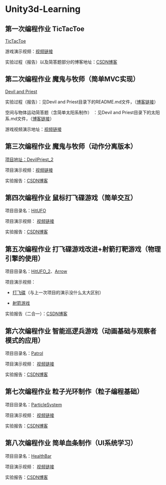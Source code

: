 # Unity3d-Learning

## 第一次编程作业 TicTacToe
[TicTacToe](https://github.com/hsyjkjkl/Unity3d-Learning/tree/master/TicTacToe)

游戏演示视频：[视频链接](https://v.youku.com/v_show/id_XNDM1NjUxMDA4MA==.html?spm=a2h3j.8428770.3416059.1)

实验过程（报告）以及简答题部分的博客地址：[CSDN博客](https://blog.csdn.net/JKJKL1/article/details/100623608)


## 第二次编程作业 魔鬼与牧师（简单MVC实现）
[Devil and Priest](https://github.com/hsyjkjkl/Unity3d-Learning/tree/master/Devil%20and%20Priest)

实验过程（报告）：见Devil and Priest目录下的README.md文件，（[博客链接](https://blog.csdn.net/JKJKL1/article/details/101112596)）

空间与物体运动简答题（含简单太阳系制作） ：见Devil and Priest目录下的太阳系.md文件，（[博客链接](https://blog.csdn.net/JKJKL1/article/details/101037982)）

游戏视频演示地址：[视频链接](https://www.bilibili.com/video/av68549827/)

## 第三次编程作业 魔鬼与牧师（动作分离版本）
[项目地址：DevilPriest_2](https://github.com/hsyjkjkl/Unity3d-Learning/tree/master/DevilPriest_2)

项目演示视频：[视频链接](https://www.bilibili.com/video/av69264945/)

实验报告：[CSDN博客](https://blog.csdn.net/JKJKL1/article/details/101535175)

## 第四次编程作业 鼠标打飞碟游戏（简单交互）

项目目录名：[HitUFO](https://github.com/hsyjkjkl/Unity3d-Learning/tree/master/HitUFO)

项目演示视频： [视频链接](https://www.bilibili.com/video/av70625167/)

实验报告：[CSDN博客](https://blog.csdn.net/JKJKL1/article/details/102451116)

## 第五次编程作业 打飞碟游戏改进+射箭打靶游戏（物理引擎的使用）

项目目录名：[HitUFO_2](https://github.com/hsyjkjkl/Unity3d-Learning/tree/master/HitUFO_2)、[Arrow](https://github.com/hsyjkjkl/Unity3d-Learning/tree/master/Arrow)

项目演示视频：

- [打飞碟](https://www.bilibili.com/video/av71640634/)（与上一次项目的演示没什么太大区别）
  
- [射箭游戏](https://www.bilibili.com/video/av71651182/)

实验报告（二合一）：[CSDN博客](https://blog.csdn.net/JKJKL1/article/details/102583871)

## 第六次编程作业 智能巡逻兵游戏（动画基础与观察者模式的应用）

项目目录名：[Patrol](https://github.com/hsyjkjkl/Unity3d-Learning/tree/master/Patrol)

项目演示视频： [视频链接](https://www.bilibili.com/video/av73608921/)

实验报告：[CSDN博客](https://blog.csdn.net/JKJKL1/article/details/102767757)

## 第七次编程作业 粒子光环制作（粒子编程基础）

项目目录名：[ParticleSystem](https://github.com/hsyjkjkl/Unity3d-Learning/tree/master/ParticleSystem)

项目演示视频： [视频链接](https://www.bilibili.com/video/av74345506/)

实验报告：[CSDN博客](https://blog.csdn.net/JKJKL1/article/details/102873466)

## 第八次编程作业 简单血条制作（UI系统学习）

项目目录名：[HealthBar](https://github.com/hsyjkjkl/Unity3d-Learning/tree/master/HealthBar)

项目演示视频： [视频链接](https://www.bilibili.com/video/av76449990/)

实验报告：[CSDN博客](https://blog.csdn.net/JKJKL1/article/details/103173090)

